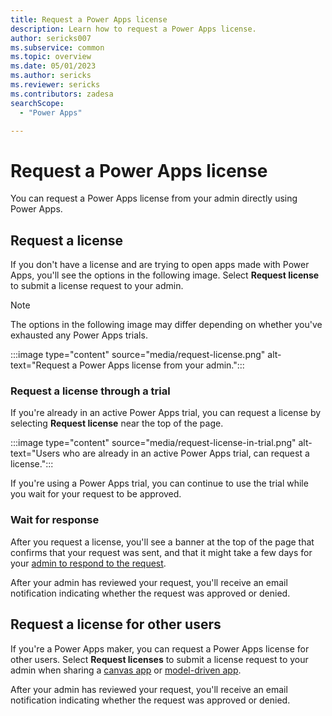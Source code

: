 ```yaml
---
title: Request a Power Apps license
description: Learn how to request a Power Apps license.
author: sericks007
ms.subservice: common
ms.topic: overview
ms.date: 05/01/2023
ms.author: sericks
ms.reviewer: sericks
ms.contributors: zadesa
searchScope:
  - "Power Apps"

---
```

# Request a Power Apps license

You can request a Power Apps license from your admin directly using Power Apps.

## Request a license

If you don't have a license and are trying to open apps made with Power Apps, you'll see the options in the following image. Select **Request license** to submit a license request to your admin.

> [!NOTE]
> The options in the following image may differ depending on whether you've exhausted any Power Apps trials.

:::image type="content" source="media/request-license.png" alt-text="Request a Power Apps license from your admin.":::

### Request a license through a trial
If you're already in an active Power Apps trial, you can request a license by selecting **Request license** near the top of the page.

:::image type="content" source="media/request-license-in-trial.png" alt-text="Users who are already in an active Power Apps trial, can request a license.":::

If you're using a Power Apps trial, you can continue to use the trial while you wait for your request to be approved.

### Wait for response
After you request a license, you'll see a banner at the top of the page that confirms that your request was sent, and that it might take a few days for your [admin to respond to the request](/microsoft-365/commerce/licenses/manage-license-requests?view=o365-worldwide#approve-or-deny-a-license-request&preserve-view=true).

After your admin has reviewed your request, you'll receive an email notification indicating whether the request was approved or denied.

## Request a license for other users

If you're a Power Apps maker, you can request a Power Apps license for other users. Select **Request licenses** to submit a license request to your admin when sharing a [canvas app](../maker/canvas-apps/share-app.md) or [model-driven app](../maker/model-driven-apps/share-model-driven-app.md).

After your admin has reviewed your request, you'll receive an email notification indicating whether the request was approved or denied.



